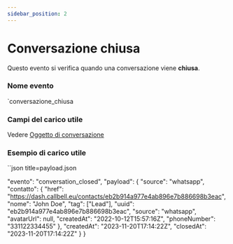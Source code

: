 ```yaml
---
sidebar_position: 2
---
```


# Conversazione chiusa

Questo evento si verifica quando una conversazione viene **chiusa**.

### Nome evento

`conversazione_chiusa

### Campi del carico utile

Vedere [Oggetto di conversazione](/api/reference/object_types/conversation)

### Esempio di carico utile

``json title=payload.json

  "evento": "conversation_closed",
  "payload": {
    "source": "whatsapp",
    "contatto": {
      "href": "https://dash.callbell.eu/contacts/eb2b914a977e4ab896e7b886698b3eac",
      "nome": "John Doe",
      "tag": ["Lead"],
      "uuid": "eb2b914a977e4ab896e7b886698b3eac",
      "source": "whatsapp",
      "avatarUrl": null,
      "createdAt": "2022-10-12T15:57:16Z",
      "phoneNumber": "331122334455"
    },
    "createdAt": "2023-11-20T17:14:22Z",
    "closedAt": "2023-11-20T17:14:22Z"
  }
}
```
